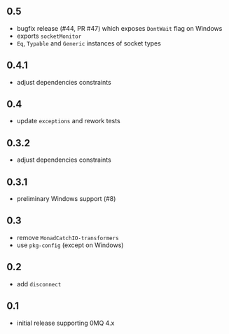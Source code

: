 0.5
-----------------------------------------------------------------------------
- bugfix release (#44, PR #47) which exposes `DontWait` flag on Windows
- exports `socketMonitor`
- `Eq`, `Typable` and `Generic` instances of socket types

0.4.1
-----------------------------------------------------------------------------
- adjust dependencies constraints

0.4
-----------------------------------------------------------------------------
- update `exceptions` and rework tests

0.3.2
-----------------------------------------------------------------------------
- adjust dependencies constraints

0.3.1
-----------------------------------------------------------------------------
- preliminary Windows support (#8)

0.3
-----------------------------------------------------------------------------
- remove `MonadCatchIO-transformers`
- use `pkg-config` (except on Windows)

0.2
-----------------------------------------------------------------------------
- add `disconnect`

0.1
-----------------------------------------------------------------------------
- initial release supporting 0MQ 4.x
